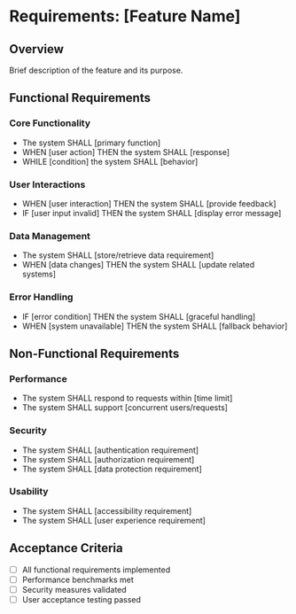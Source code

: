 # Requirements: [Feature Name]

## Overview
Brief description of the feature and its purpose.

## Functional Requirements

### Core Functionality
- The system SHALL [primary function]
- WHEN [user action] THEN the system SHALL [response]
- WHILE [condition] the system SHALL [behavior]

### User Interactions
- WHEN [user interaction] THEN the system SHALL [provide feedback]
- IF [user input invalid] THEN the system SHALL [display error message]

### Data Management
- The system SHALL [store/retrieve data requirement]
- WHEN [data changes] THEN the system SHALL [update related systems]

### Error Handling
- IF [error condition] THEN the system SHALL [graceful handling]
- WHEN [system unavailable] THEN the system SHALL [fallback behavior]

## Non-Functional Requirements

### Performance
- The system SHALL respond to requests within [time limit]
- The system SHALL support [concurrent users/requests]

### Security
- The system SHALL [authentication requirement]
- The system SHALL [authorization requirement]
- The system SHALL [data protection requirement]

### Usability
- The system SHALL [accessibility requirement]
- The system SHALL [user experience requirement]

## Acceptance Criteria
- [ ] All functional requirements implemented
- [ ] Performance benchmarks met
- [ ] Security measures validated
- [ ] User acceptance testing passed